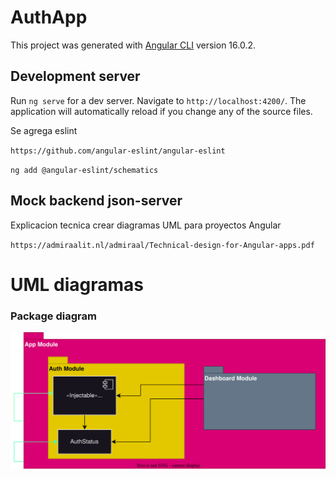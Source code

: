 # AuthApp

This project was generated with [Angular CLI](https://github.com/angular/angular-cli) version 16.0.2.

## Development server

Run `ng serve` for a dev server. Navigate to `http://localhost:4200/`. The application will automatically reload if you change any of the source files.


Se agrega eslint

`https://github.com/angular-eslint/angular-eslint`

`ng add @angular-eslint/schematics`

## Mock backend json-server



Explicacion tecnica crear diagramas UML para proyectos Angular

`https://admiraalit.nl/admiraal/Technical-design-for-Angular-apps.pdf`


# UML diagramas

### Package diagram

![Alt text](./diagrams/Package%20Angular25.drawio.svg)

